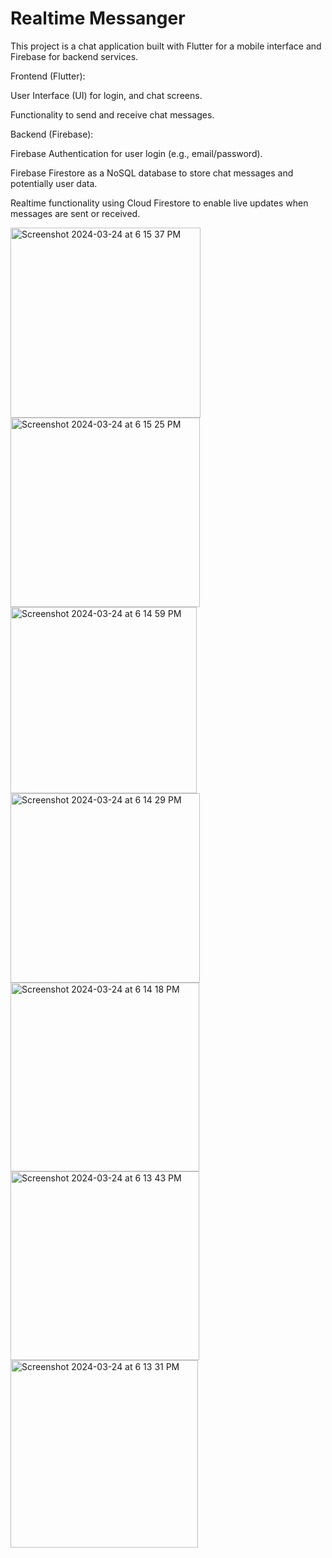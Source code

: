 # Realtime Messanger

This project is a chat application built with Flutter for a mobile interface and Firebase for backend services.


Frontend (Flutter):

User Interface (UI) for login, and chat screens.

Functionality to send and receive chat messages.



Backend (Firebase):

Firebase Authentication for user login (e.g., email/password).

Firebase Firestore as a NoSQL database to store chat messages and potentially user data.

Realtime functionality using Cloud Firestore to enable live updates when messages are sent or received.

<img width="304" alt="Screenshot 2024-03-24 at 6 15 37 PM" src="https://github.com/gulfam-dev/chat_flutter_app/assets/146335824/057327d7-8251-438d-ad23-753ae9734b61">
<img width="303" alt="Screenshot 2024-03-24 at 6 15 25 PM" src="https://github.com/gulfam-dev/chat_flutter_app/assets/146335824/8dfd3ef8-b0c3-477e-901f-d804082aa1a1">
<img width="298" alt="Screenshot 2024-03-24 at 6 14 59 PM" src="https://github.com/gulfam-dev/chat_flutter_app/assets/146335824/0a3ee0a4-22b0-43eb-88ec-f15088f0d633">
<img width="303" alt="Screenshot 2024-03-24 at 6 14 29 PM" src="https://github.com/gulfam-dev/chat_flutter_app/assets/146335824/287521d0-913c-4a38-8f8a-272fd3409d02">
<img width="302" alt="Screenshot 2024-03-24 at 6 14 18 PM" src="https://github.com/gulfam-dev/chat_flutter_app/assets/146335824/6c34d9a6-a243-4f29-9937-72a9c7c6deee">
<img width="302" alt="Screenshot 2024-03-24 at 6 13 43 PM" src="https://github.com/gulfam-dev/chat_flutter_app/assets/146335824/cba96003-ae18-4317-8b96-a4d4c81431a4">
<img width="300" alt="Screenshot 2024-03-24 at 6 13 31 PM" src="https://github.com/gulfam-dev/chat_flutter_app/assets/146335824/8689c04a-62bc-45da-b996-f97f597704ab">
